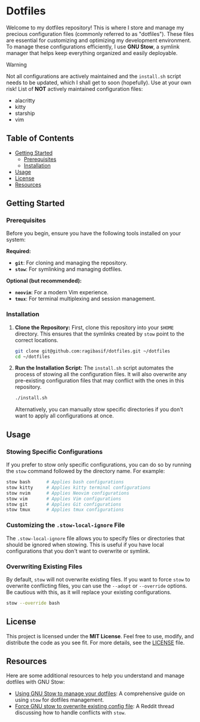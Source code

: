 # Dotfiles

Welcome to my dotfiles repository! This is where I store and manage my precious configuration files (commonly referred to as "dotfiles"). These files are essential for customizing and optimizing my development environment. To manage these configurations efficiently, I use **GNU Stow**, a symlink manager that helps keep everything organized and easily deployable.

> [!warning]
> Not all configurations are actively maintained and the `install.sh` script needs to be updated, which I shall get to soon (hopefully). Use at your own risk!
> List of **NOT** actively maintained configuration files:
>
> - alacritty
> - kitty
> - starship
> - vim

## Table of Contents

- [Getting Started](#getting-started)
  - [Prerequisites](#prerequisites)
  - [Installation](#installation)
- [Usage](#usage)
- [License](#license)
- [Resources](#resources)

## Getting Started

### Prerequisites

Before you begin, ensure you have the following tools installed on your system:

**Required:**

- **`git`**: For cloning and managing the repository.
- **`stow`**: For symlinking and managing dotfiles.

**Optional (but recommended):**

- **`neovim`**: For a modern Vim experience.
- **`tmux`**: For terminal multiplexing and session management.

### Installation

1. **Clone the Repository:**
   First, clone this repository into your `$HOME` directory. This ensures that the symlinks created by `stow` point to the correct locations.

   ```bash
   git clone git@github.com:ragibasif/dotfiles.git ~/dotfiles
   cd ~/dotfiles
   ```

2. **Run the Installation Script:**
   The `install.sh` script automates the process of stowing all the configuration files. It will also overwrite any pre-existing configuration files that may conflict with the ones in this repository.

   ```bash
   ./install.sh
   ```

   Alternatively, you can manually stow specific directories if you don't want to apply all configurations at once.

## Usage

### Stowing Specific Configurations

If you prefer to stow only specific configurations, you can do so by running the `stow` command followed by the directory name. For example:

```bash
stow bash      # Applies bash configurations
stow kitty     # Applies kitty terminal configurations
stow nvim      # Applies Neovim configurations
stow vim       # Applies Vim configurations
stow git       # Applies Git configurations
stow tmux      # Applies tmux configurations
```

### Customizing the `.stow-local-ignore` File

The `.stow-local-ignore` file allows you to specify files or directories that should be ignored when stowing. This is useful if you have local configurations that you don't want to overwrite or symlink.

### Overwriting Existing Files

By default, `stow` will not overwrite existing files. If you want to force `stow` to overwrite conflicting files, you can use the `--adopt` or `--override` options. Be cautious with this, as it will replace your existing configurations.

```bash
stow --override bash
```

## License

This project is licensed under the **MIT License**. Feel free to use, modify, and distribute the code as you see fit. For more details, see the [LICENSE](LICENSE) file.

## Resources

Here are some additional resources to help you understand and manage dotfiles with GNU Stow:

- [Using GNU Stow to manage your dotfiles](https://brandon.invergo.net/news/2012-05-26-using-gnu-stow-to-manage-your-dotfiles.html): A comprehensive guide on using `stow` for dotfiles management.
- [Force GNU stow to overwrite existing config file](https://www.reddit.com/r/linux4noobs/comments/b5ig2h/is_there_any_way_to_force_gnu_stow_to_overwrite/): A Reddit thread discussing how to handle conflicts with `stow`.
